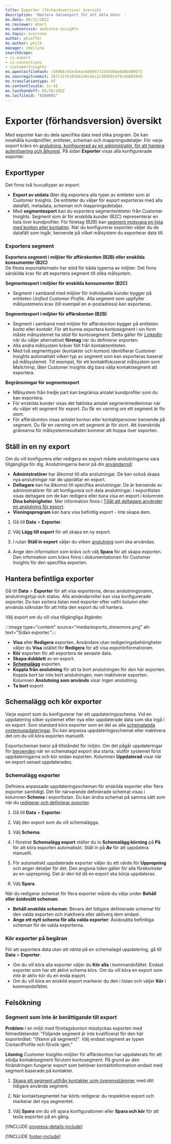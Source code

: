```yaml
---
title: Exporter (förhandsversion) översikt
description: 'Hantera dataexport för att dela data. '
ms.date: 08/12/2022
ms.reviewer: mhart
ms.subservice: audience-insights
ms.topic: overview
author: pkieffer
ms.author: philk
manager: shellyha
searchScope:
- ci-export
- ci-connections
- customerInsights
ms.openlocfilehash: c580b6c01e1b4ac6b095733193d86ebd0b4005f2
ms.sourcegitcommit: 267c317e10166146c9ac2c30560c479c9a005845
ms.translationtype: HT
ms.contentlocale: sv-SE
ms.lasthandoff: 08/16/2022
ms.locfileid: "9304081"
---
```

# <a name="exports-preview-overview"></a>Exporter (förhandsversion) översikt

 Med exporter kan du dela specifika data med olika program. De kan innehålla kundprofiler, entiteter, scheman och mappningsdetaljer. För varje export krävs en [anslutning, konfigurerad av en administratör, för att hantera autentisering och åtkomst](connections.md). På sidan **Exporter** visas alla konfigurerade exporter.

## <a name="export-types"></a>Exporttyper

Det finns två huvudtyper av export:  

- **Export av utdata** låter dig exportera alla typer av entiteter som är Customer Insights. De entiteter du väljer för export exporteras med alla datafält, metadata, scheman och mappningsdetaljer.
- Med **segmentexport** kan du exportera segmententiteter från Customer Insights. Segment som är för enskilda kunder (B2C) representerar en lista över kundprofiler. För företag (B2B) kan [segment motsvara en lista med konton eller kontakter](segment-builder.md#create-a-new-segment-with-segment-builder). När du konfigurerar exporten väljer du de datafält som ingår, beroende på vilket målsystem du exporterar data till.

### <a name="export-segments"></a>Exportera segment

**Exportera segment i miljöer för affärskonton (B2B) eller enskilda konsumenter (B2C)**  
De flesta exportalternativ har stöd för båda typerna av miljöer. Det finns särskilda krav för att exportera segment till olika målsystem. 

**Segmentexport i miljöer för enskilda konsumenter (B2C)**  
- Segment i samband med miljöer för individuella kunder bygger på entiteten *Unified Customer Profile*. Alla segment som uppfyller målsystemens krav (till exempel en e-postadress) kan exporteras.

**Segmentexport i miljöer för affärskonton (B2B)**  
- Segment i samband med miljöer för affärskonton bygger på entiteten *konto* eller *kontakt*. För att kunna exportera kontosegment i sin form måste målsystemet ha stöd för kontosegment. Detta gäller för [LinkedIn](export-linkedin-ads.md) när du väljer alternativet **företag** när du definierar exporten.
- Alla andra målsystem kräver fält från kontaktentiteten.
- Med två segmenttyper (kontakter och konton) identifierar Customer Insights automatiskt vilken typ av segment som kan exporteras baserat på målsystemet. Till exempel, för ett kontaktfokuserat målsystem som Mailchimp, låter Customer Insights dig bara välja kontaktsegment att exportera.

**Begränsningar för segmentexport**  
- Målsystem från tredje part kan begränsa antalet kundprofiler som du kan exportera. 
- För enskilda kunder visas det faktiska antalet segmentmedlemmar när du väljer ett segment för export. Du får en varning om ett segment är för stort. 
- För affärskonton visas antalet konton eller kontaktpersoner beroende på segment. Du får en varning om ett segment är för stort. Att överskrida gränserna för målsystemresultaten kommer att hoppa över exporten.

## <a name="set-up-a-new-export"></a>Ställ in en ny export

Om du vill konfigurera eller redigera en export måste anslutningarna vara tillgängliga för dig. Anslutningarna beror på din [användarroll](permissions.md):
- **Administratörer** har åtkomst till alla anslutningar. De kan också skapa nya anslutningar när de upprättar en export.
- **Deltagare** kan ha åtkomst till specifika anslutningar. De är beroende av administratörer för att konfigurera och dela anslutningar. I exportlistan visas deltagare om de kan redigera eller bara visa en export i kolumnen **Dina behörigheter**. Mer information finns i [Tillåt att deltagare använder en anslutning för export](connections.md#allow-contributors-to-use-a-connection-for-exports).
- **Visningsprogram** kan bara visa befintlig export - inte skapa dem.

1. Gå till **Data** > **Exporter**.

1. Välj **Lägg till export** för att skapa en ny export.

1. I rutan **Ställ in export** väljer du vilken [anslutning](connections.md) som ska användas.

1. Ange den information som krävs och välj **Spara** för att skapa exporten. Den information som krävs finns i dokumentationen för Customer Insights för den specifika exporten.

## <a name="manage-existing-exports"></a>Hantera befintliga exporter

Gå till **Data** > **Exporter** för att visa exporterna, deras anslutningsnamn, anslutningstyp och status. Alla användarroller kan visa konfigurerade exporter. Du kan sortera listan med exporter efter valfri kolumn eller använda sökrutan för att hitta den export du vill hantera.

Välj export om du vill visa tillgängliga åtgärder.

:::image type="content" source="media/exports_showmore.png" alt-text="Sidan exporter.":::

- **Visa** eller **Redigera** exporten. Användare utan redigeringsbehörigheter väljer du **Visa** istället för **Redigera** för att visa exportinformationen.
- **Kör** exporten för att exportera de senaste data.
- **Skapa dubblett** av en export.
- **[Schemalägg](#schedule-and-run-exports)** exporten.
- **Koppla från anslutning** för att ta bort anslutningen för den här exporten. Koppla bort tar inte bort anslutningen, men inaktiverar exporten. Kolumnen **Anslutning som används** visar Ingen anslutning.
- **Ta bort** export

## <a name="schedule-and-run-exports"></a>Schemalägg och kör exporter

Varje export som du konfigurerar har ett uppdateringsschema. Vid en uppdatering söker systemet efter nya eller uppdaterade data som ska ingå i en export. Som standard körs exporter som en del av alla [schemalagda systemuppdateringar](schedule-refresh.md). Du kan anpassa uppdateringsschemat eller inaktivera det om du vill köra exporten manuellt.

Exportscheman beror på tillståndet för miljön. Om det pågår uppdateringar för [beroenden](system.md#refresh-processes) när en schemalagd export ska starta, slutför systemet först uppdateringarna och kör sedan exporten. Kolumnen **Uppdaterad** visar när en export senast uppdaterades.

### <a name="schedule-exports"></a>Schemalägg exporter

Definiera anpassade uppdateringsscheman för enskilda exporter eller flera exporter samtidigt. Det för närvarande definierade schemat visas i kolumnen **Schema** i exportlistan. Du kan ändra schemat på samma sätt som när du [redigerar och definierar exporter](export-destinations.md#set-up-a-new-export).

1. Gå till **Data** > **Exporter**.

1. Välj den export som du vill schemalägga.

1. Välj **Schema**.

1. I fönstret **Schemalägg export** ställer du in **Schemalägg körning** på **På** för att köra exporten automatiskt. Ställ in på **Av** för att uppdatera manuellt.

1. För automatiskt uppdaterade exporter väljer du ett värde för **Upprepning** och anger detaljer för det. Den angivna tiden gäller för alla förekomster av en upprepning. Det är den tid då en export ska börja uppdateras.

1. Välj **Spara**.

När du redigerar schemat för flera exporter måste du välja under **Behåll eller åsidosätt scheman**:

- **Behåll enskilda scheman**: Bevara det tidigare definierade schemat för den valda exporten och inaktivera eller aktivera dem endast.
- **Ange ett nytt schema för alla valda exporter**: Åsidosätta befintliga scheman för de valda exporterna.

### <a name="run-exports-on-demand"></a>Kör exporter på begäran

För att exportera data utan att vänta på en schemalagd uppdatering, gå till **Data** > **Exporter**.

- Om du vill köra alla exporter väljer du **Kör alla** i kommandofältet. Endast exporter som har ett aktivt schema körs. Om du vill köra en export som inte är aktiv kör du en enda export.
- Om du vill köra en enskild export markerar du den i listan och väljer **Kör** i kommandofältet.

## <a name="troubleshooting"></a>Felsökning

### <a name="segment-not-eligible-for-export"></a>Segment som inte är berättigande till export

**Problem** I en miljö med företagskonton misslyckas exporten med felmeddelandet: "Följande segment är inte kvalificerat för den här exportmålet: "{Namn på segment}". Välj endast segment av typen ContactProfile och försök igen."

**Lösning** Customer Insights-miljöer för affärskonton har uppdaterats för att stödja kontaktsegment förutom kontosegment. På grund av den förändringen fungerar export som behöver kontaktinformation endast med segment baserade på kontakter.

1. [Skapa ett segment utifrån kontakter som överensstämmer](segment-builder.md) med ditt tidigare använda segment.

1. När kontaktsegmentet har körts redigerar du respektive export och markerar det nya segmentet.

1. Välj **Spara** om du vill spara konfigurationen eller **Spara och kör** för att testa exporten på en gång.

[!INCLUDE [progress-details-include](includes/progress-details-pane.md)]


[!INCLUDE [footer-include](includes/footer-banner.md)]
